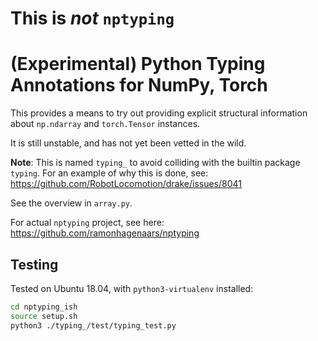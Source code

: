 # This is *not* `nptyping`

# (Experimental) Python Typing Annotations for NumPy, Torch

This provides a means to try out providing explicit structural information
about `np.ndarray` and `torch.Tensor` instances.

It is still unstable, and has not yet been vetted in the wild.

**Note**: This is named `typing_` to avoid colliding with the builtin package
`typing`. For an example of why this is done, see:
<https://github.com/RobotLocomotion/drake/issues/8041>

See the overview in `array.py`.

For actual `nptyping` project, see here:
<https://github.com/ramonhagenaars/nptyping>

## Testing

Tested on Ubuntu 18.04, with `python3-virtualenv` installed:

```sh
cd nptyping_ish
source setup.sh
python3 ./typing_/test/typing_test.py
```
